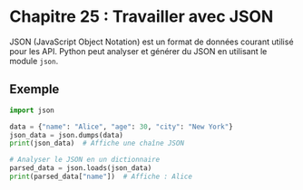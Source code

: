 # Chapitre 25 : Travailler avec JSON

JSON (JavaScript Object Notation) est un format de données courant utilisé pour les API. Python peut analyser et générer du JSON en utilisant le module `json`.

## Exemple

```python
import json

data = {"name": "Alice", "age": 30, "city": "New York"}
json_data = json.dumps(data)
print(json_data)  # Affiche une chaîne JSON

# Analyser le JSON en un dictionnaire
parsed_data = json.loads(json_data)
print(parsed_data["name"])  # Affiche : Alice
```